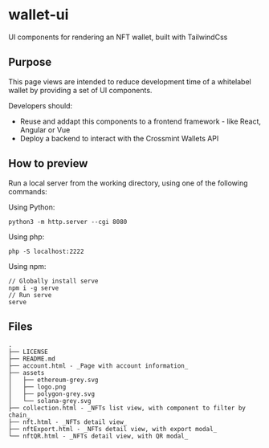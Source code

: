 # wallet-ui

UI components for rendering an NFT wallet, built with TailwindCss

## Purpose

This page views are intended to reduce development time of a whitelabel wallet by providing a set of UI components.

Developers should:
* Reuse and addapt this components to a frontend framework - like React, Angular or Vue
* Deploy a backend to interact with the Crossmint Wallets API

## How to preview

Run a local server from the working directory, using one of the following commands:

Using Python:
```
python3 -m http.server --cgi 8080
```

Using php:
```
php -S localhost:2222
```

Using npm:
```
// Globally install serve
npm i -g serve
// Run serve
serve
```

## Files

```
.
├── LICENSE
├── README.md
├── account.html - _Page with account information_
├── assets
│   ├── ethereum-grey.svg
│   ├── logo.png
│   ├── polygon-grey.svg
│   └── solana-grey.svg
├── collection.html - _NFTs list view, with component to filter by chain_
├── nft.html - _NFTs detail view_
├── nftExport.html - _NFTs detail view, with export modal_
└── nftQR.html - _NFTs detail view, with QR modal_
```